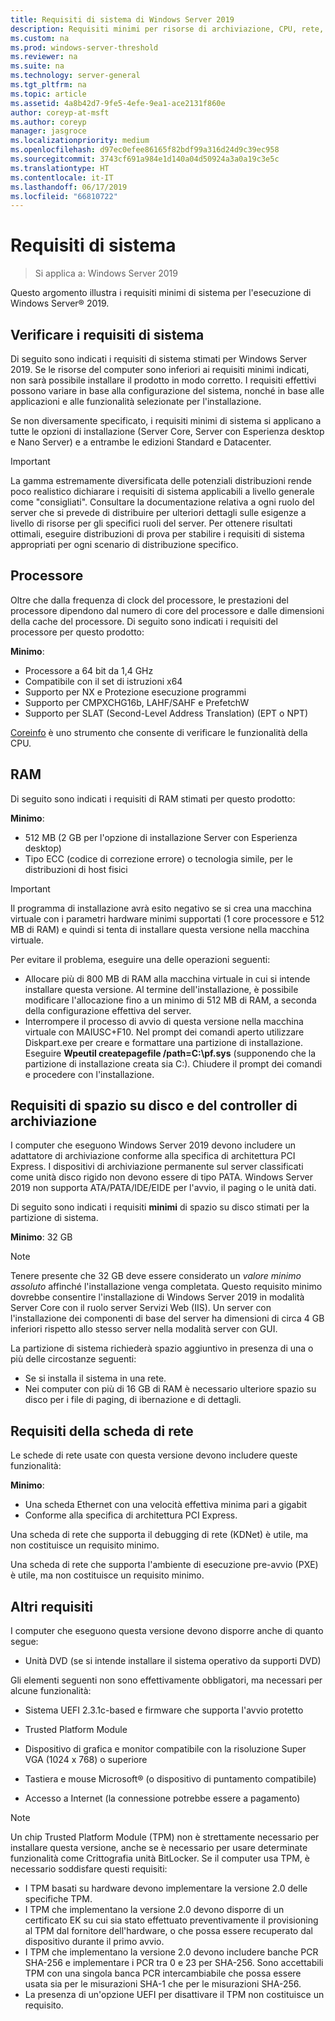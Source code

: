 ```yaml
---
title: Requisiti di sistema di Windows Server 2019
description: Requisiti minimi per risorse di archiviazione, CPU, rete, memoria, RAM in un'installazione pulita di Windows Server 2019.
ms.custom: na
ms.prod: windows-server-threshold
ms.reviewer: na
ms.suite: na
ms.technology: server-general
ms.tgt_pltfrm: na
ms.topic: article
ms.assetid: 4a8b42d7-9fe5-4efe-9ea1-ace2131f860e
author: coreyp-at-msft
ms.author: coreyp
manager: jasgroce
ms.localizationpriority: medium
ms.openlocfilehash: d97ec0efee86165f82bdf99a316d24d9c39ec958
ms.sourcegitcommit: 3743cf691a984e1d140a04d50924a3a0a19c3e5c
ms.translationtype: HT
ms.contentlocale: it-IT
ms.lasthandoff: 06/17/2019
ms.locfileid: "66810722"
---
```

# <a name="system-requirements"></a>Requisiti di sistema

>Si applica a: Windows Server 2019 

Questo argomento illustra i requisiti minimi di sistema per l'esecuzione di Windows Server&reg; 2019.

## <a name="review-system-requirements"></a>Verificare i requisiti di sistema  

Di seguito sono indicati i requisiti di sistema stimati per Windows Server 2019. Se le risorse del computer sono inferiori ai requisiti minimi indicati, non sarà possibile installare il prodotto in modo corretto. I requisiti effettivi possono variare in base alla configurazione del sistema, nonché in base alle applicazioni e alle funzionalità selezionate per l'installazione.

Se non diversamente specificato, i requisiti minimi di sistema si applicano a tutte le opzioni di installazione (Server Core, Server con Esperienza desktop e Nano Server) e a entrambe le edizioni Standard e Datacenter.  

> [!IMPORTANT]  
> La gamma estremamente diversificata delle potenziali distribuzioni rende poco realistico dichiarare i requisiti di sistema applicabili a livello generale come "consigliati". Consultare la documentazione relativa a ogni ruolo del server che si prevede di distribuire per ulteriori dettagli sulle esigenze a livello di risorse per gli specifici ruoli del server. Per ottenere risultati ottimali, eseguire distribuzioni di prova per stabilire i requisiti di sistema appropriati per ogni scenario di distribuzione specifico.  

## <a name="processor"></a>Processore  

Oltre che dalla frequenza di clock del processore, le prestazioni del processore dipendono dal numero di core del processore e dalle dimensioni della cache del processore. Di seguito sono indicati i requisiti del processore per questo prodotto:  

**Minimo**:  
- Processore a 64 bit da 1,4 GHz  
- Compatibile con il set di istruzioni x64  
- Supporto per NX e Protezione esecuzione programmi  
- Supporto per CMPXCHG16b, LAHF/SAHF e PrefetchW  
- Supporto per SLAT (Second-Level Address Translation) (EPT o NPT)  

[Coreinfo](https://technet.microsoft.com/sysinternals/cc835722.aspx) è uno strumento che consente di verificare le funzionalità della CPU.

## <a name="ram"></a>RAM  
Di seguito sono indicati i requisiti di RAM stimati per questo prodotto:  

**Minimo**:  
- 512 MB (2 GB per l'opzione di installazione Server con Esperienza desktop)
- Tipo ECC (codice di correzione errore) o tecnologia simile, per le distribuzioni di host fisici

> [!IMPORTANT]  
> Il programma di installazione avrà esito negativo se si crea una macchina virtuale con i parametri hardware minimi supportati (1 core processore e 512 MB di RAM) e quindi si tenta di installare questa versione nella macchina virtuale.  
>   
> Per evitare il problema, eseguire una delle operazioni seguenti:  
>   
> -   Allocare più di 800 MB di RAM alla macchina virtuale in cui si intende installare questa versione. Al termine dell'installazione, è possibile modificare l'allocazione fino a un minimo di 512 MB di RAM, a seconda della configurazione effettiva del server.  
> -   Interrompere il processo di avvio di questa versione nella macchina virtuale con MAIUSC+F10. Nel prompt dei comandi aperto utilizzare Diskpart.exe per creare e formattare una partizione di installazione. Eseguire **Wpeutil createpagefile /path=C:\pf.sys** (supponendo che la partizione di installazione creata sia C:). Chiudere il prompt dei comandi e procedere con l'installazione.  

## <a name="storage-controller-and-disk-space-requirements"></a>Requisiti di spazio su disco e del controller di archiviazione  
I computer che eseguono Windows Server 2019 devono includere un adattatore di archiviazione conforme alla specifica di architettura PCI Express. I dispositivi di archiviazione permanente sul server classificati come unità disco rigido non devono essere di tipo PATA. Windows Server 2019 non supporta ATA/PATA/IDE/EIDE per l'avvio, il paging o le unità dati.  

Di seguito sono indicati i requisiti **minimi** di spazio su disco stimati per la partizione di sistema.  

**Minimo**: 32 GB  

> [!NOTE]
> Tenere presente che 32 GB deve essere considerato un *valore minimo assoluto* affinché l'installazione venga completata. Questo requisito minimo dovrebbe consentire l'installazione di Windows Server 2019 in modalità Server Core con il ruolo server Servizi Web (IIS). Un server con l'installazione dei componenti di base del server ha dimensioni di circa 4 GB inferiori rispetto allo stesso server nella modalità server con GUI. 
> 
> La partizione di sistema richiederà spazio aggiuntivo in presenza di una o più delle circostanze seguenti:  
> 
> -   Se si installa il sistema in una rete.  
> -   Nei computer con più di 16 GB di RAM è necessario ulteriore spazio su disco per i file di paging, di ibernazione e di dettagli.  

## <a name="network-adapter-requirements"></a>Requisiti della scheda di rete  

Le schede di rete usate con questa versione devono includere queste funzionalità:  

**Minimo**:  
- Una scheda Ethernet con una velocità effettiva minima pari a gigabit  
- Conforme alla specifica di architettura PCI Express.  

Una scheda di rete che supporta il debugging di rete (KDNet) è utile, ma non costituisce un requisito minimo.   

Una scheda di rete che supporta l'ambiente di esecuzione pre-avvio (PXE) è utile, ma non costituisce un requisito minimo.

## <a name="other-requirements"></a>Altri requisiti  
I computer che eseguono questa versione devono disporre anche di quanto segue:  

-   Unità DVD (se si intende installare il sistema operativo da supporti DVD)  

Gli elementi seguenti non sono effettivamente obbligatori, ma necessari per alcune funzionalità:  

- Sistema UEFI 2.3.1c-based e firmware che supporta l'avvio protetto  
- Trusted Platform Module  

-   Dispositivo di grafica e monitor compatibile con la risoluzione Super VGA (1024 x 768) o superiore  

-   Tastiera e mouse Microsoft&reg; (o dispositivo di puntamento compatibile)  

-   Accesso a Internet (la connessione potrebbe essere a pagamento)  

> [!NOTE]  
> Un chip Trusted Platform Module (TPM) non è strettamente necessario per installare questa versione, anche se è necessario per usare determinate funzionalità come Crittografia unità BitLocker. Se il computer usa TPM, è necessario soddisfare questi requisiti:  
>  
> - I TPM basati su hardware devono implementare la versione 2.0 delle specifiche TPM.  
> - I TPM che implementano la versione 2.0 devono disporre di un certificato EK su cui sia stato effettuato preventivamente il provisioning al TPM dal fornitore dell'hardware, o che possa essere recuperato dal dispositivo durante il primo avvio.  
> - I TPM che implementano la versione 2.0 devono includere banche PCR SHA-256 e implementare i PCR tra 0 e 23 per SHA-256. Sono accettabili TPM con una singola banca PCR intercambiabile che possa essere usata sia per le misurazioni SHA-1 che per le misurazioni SHA-256.  
> - La presenza di un'opzione UEFI per disattivare il TPM non costituisce un requisito.  

